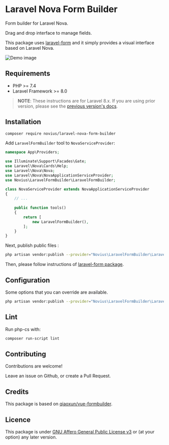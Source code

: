 # Laravel Nova Form Builder

Form builder for Laravel Nova. 

Drag and drop interface to manage fields. 

This package uses [laravel-form](http://gitlab.novius.net/lara_libs/laravel-form) and it simply provides a visual interface based on Laravel Nova.

![Demo image](http://gitlab.novius.net/lara_libs/laravel-nova-form-builder/wikis/uploads/380784f509d3576d36f20ce41c174303/form-builder-demo.gif)

## Requirements

* PHP >= 7.4
* Laravel Framework >= 8.0

> **NOTE**: These instructions are for Laravel 8.x. If you are using prior version, please
> see the [previous version's docs](/lara_libs/laravel-nova-form-builder/tree/0.x).
> 
## Installation

```sh
composer require novius/laravel-nova-form-builder
```

Add `LaravelFormBuilder` tool to `NovaServiceProvider`: 

```php
namespace App\Providers;

use Illuminate\Support\Facades\Gate;
use Laravel\Nova\Cards\Help;
use Laravel\Nova\Nova;
use Laravel\Nova\NovaApplicationServiceProvider;
use Novius\LaravelFormBuilder\LaravelFormBuilder;

class NovaServiceProvider extends NovaApplicationServiceProvider
{
    // ...
    
    public function tools()
    {
        return [
            new LaravelFormBuilder(),
        ];
    }
}

```


Next, publish public files : 

```sh
php artisan vendor:publish --provider="Novius\LaravelFormBuilder\LaravelFormBuilderServiceProvider" --tag="public"
```

Then, please follow instructions of [laravel-form package](http://gitlab.novius.net/lara_libs/laravel-form).

## Configuration

Some options that you can override are available.

```sh
php artisan vendor:publish --provider="Novius\LaravelFormBuilder\LaravelFormBuilderServiceProvider" --tag="config"
```

## Lint

Run php-cs with:

```sh
composer run-script lint
```

## Contributing

Contributions are welcome!

Leave an issue on Github, or create a Pull Request.

## Credits

This package is based on [qiaoxun/vue-formbuilder](https://github.com/qiaoxun/vue-formbuilder).

## Licence

This package is under [GNU Affero General Public License v3](http://www.gnu.org/licenses/agpl-3.0.html) or (at your option) any later version.
